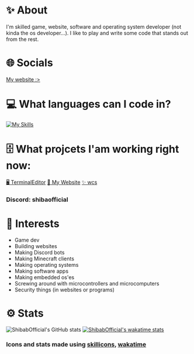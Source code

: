 
# ✨ About
I'm skilled game, website, software and operating system developer (not kinda the os developer...). I like to play and write some code that stands out from the rest.
# 🌐 Socials
[My website :>](https://shibabofficial.github.io)
# 💻 What languages can I code in?
[![My Skills](https://skillicons.dev/icons?i=js,nodejs,html,css,python,java,cs,cpp,c,swift)]()
# 🗄️ What projcets I'am working right now:
[🖥️ TerminalEditor](https://github.com/ShibabOfficial/TerminalEditor)
[🤩 My Website](https://github.com/ShibabOfficial/ShibabOfficial.github.io)
[✨ wcs](https://github.com/ShibabOfficial/CSS-Web-Stylizer)
### Discord: shibaofficial
# 🔭 Interests
- Game dev
- Building websites
- Making Discord bots
- Making Minecraft clients
- Making operating systems
- Making software apps
- Making embedded os'es
- Screwing around with microcontrollers and microcomputers
- Security things (in websites or programs)
# ⚙ Stats
![ShibabOfficial's GitHub stats](https://github-readme-stats.vercel.app/api?username=ShibabOfficial&show_icons=true&theme=apprentice)
[![ShibabOfficial's wakatime stats](https://github-readme-stats.vercel.app/api/wakatime?username=@ShibabOfficial&show_icons=true&theme=apprentice)]()
### Icons and stats made using [skillicons](https://skillicons.dev), [wakatime](https://wakatime.com)
